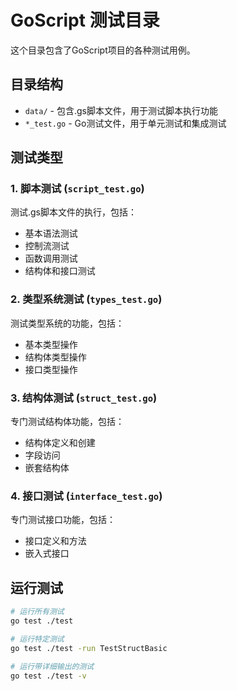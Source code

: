 # GoScript 测试目录

这个目录包含了GoScript项目的各种测试用例。

## 目录结构

- `data/` - 包含.gs脚本文件，用于测试脚本执行功能
- `*_test.go` - Go测试文件，用于单元测试和集成测试

## 测试类型

### 1. 脚本测试 (`script_test.go`)
测试.gs脚本文件的执行，包括：
- 基本语法测试
- 控制流测试
- 函数调用测试
- 结构体和接口测试

### 2. 类型系统测试 (`types_test.go`)
测试类型系统的功能，包括：
- 基本类型操作
- 结构体类型操作
- 接口类型操作

### 3. 结构体测试 (`struct_test.go`)
专门测试结构体功能，包括：
- 结构体定义和创建
- 字段访问
- 嵌套结构体

### 4. 接口测试 (`interface_test.go`)
专门测试接口功能，包括：
- 接口定义和方法
- 嵌入式接口

## 运行测试

```bash
# 运行所有测试
go test ./test

# 运行特定测试
go test ./test -run TestStructBasic

# 运行带详细输出的测试
go test ./test -v
```